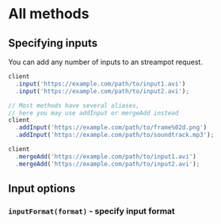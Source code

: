 # All methods

## Specifying inputs

You can add any number of inputs to an streampot request.

```js
client
  .input('https://example.com/path/to/input1.avi')
  .input('https://example.com/path/to/input2.avi');

// Most methods have several aliases, 
// here you may use addInput or mergeAdd instead
client
  .addInput('https://example.com/path/to/frame%02d.png')
  .addInput('https://example.com/path/to/soundtrack.mp3');

client
  .mergeAdd('https://example.com/path/to/input1.avi')
  .mergeAdd('https://example.com/path/to/input2.avi');
```

## Input options

### `inputFormat(format)` - specify input format

